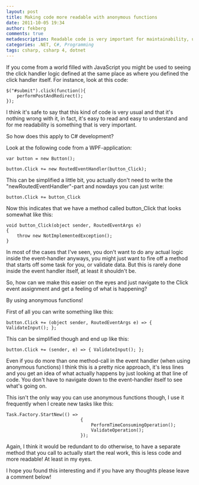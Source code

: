 ```yaml
---
layout: post
title: Making code more readable with anonymous functions
date: 2011-10-05 19:34
author: fekberg
comments: true
metadescription: Readable code is very important for maintainability, using anonymous functions will help you improve readability in your C# applications.
categories: .NET, C#, Programming
tags: csharp, csharp 4, dotnet
---
```

If you come from a world filled with JavaScript you might be used to seeing the click handler logic defined at the same place as where you defined the click handler itself. For instance, look at this code:

	$("#submit").click(function(){
	    performPostAndRedirect();
	});

I think it's safe to say that this kind of code is very usual and that it's nothing wrong with it, in fact, it's easy to read and easy to understand and for me readability is something that is very important.<!--excerpt-->

So how does this apply to C# development?

Look at the following code from a WPF-application:

	var button = new Button();

	button.Click += new RoutedEventHandler(button_Click);

This can be simplified a little bit, you actually don't need to write the "newRoutedEventHandler"-part and nowdays you can just write:

	button.Click += button_Click

Now this indicates that we have a method called button_Click that looks somewhat like this:

	void button_Click(object sender, RoutedEventArgs e)
	{
	    throw new NotImplementedException();
	}

In most of the cases that I've seen, you don't want to do any actual logic inside the event-handler anyways, you might just want to fire off a method that starts off some task for you, or validate data. But this is rarely done inside the event handler itself, at least it shouldn't be.

So, how can we make this easier on the eyes and just navigate to the Click event assignment and get a feeling of what is happening?

By using anonymous functions!

First of all you can write something like this:

	button.Click += (object sender, RoutedEventArgs e) => { ValidateInput(); };

This can be simplified though and end up like this:

	button.Click += (sender, e) => { ValidateInput(); };

Even if you do more than one method-call in the event handler (when using anonymous functions) I think this is a pretty nice approach, it's less lines and you get an idea of what actually happens by just looking at that line of code. You don't have to navigate down to the event-handler itself to see what's going on.

This isn't the only way you can use anonymous functions though, I use it frequently when I create new tasks like this:

	Task.Factory.StartNew(() =>
	                            {
	                                PerformTimeConsumingOperation();
	                                ValidateOperation();
	                            });
	                            
Again, I think it would be redundant to do otherwise, to have a separate method that you call to actually start the real work, this is less code and more readable! At least in my eyes.

I hope you found this interesting and if you have any thoughts please leave a comment below!
